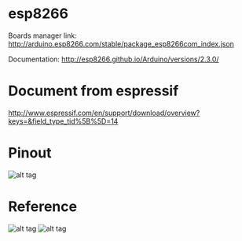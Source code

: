 # esp8266
Boards manager link: http://arduino.esp8266.com/stable/package_esp8266com_index.json

Documentation: http://esp8266.github.io/Arduino/versions/2.3.0/
# Document from espressif

http://www.espressif.com/en/support/download/overview?keys=&field_type_tid%5B%5D=14

# Pinout
![alt tag](https://s17.postimg.org/qvpai7mrj/esp8266_esp12e_horizontal-01.png)
# Reference

![alt tag](https://internetofhomethings.com/homethings/wp-content/uploads/2015/03/schematicNEW.jpg)
![alt tag](http://esp8266.ru/wp-content/uploads/scheme-full-autoprog1-1024x586.jpg)

